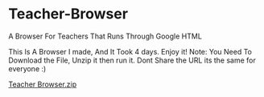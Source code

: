 # Teacher-Browser
A Browser For Teachers That Runs Through Google HTML

  This Is A Browser I made, And It Took 4 days. Enjoy it!
  Note: You Need To Download the File, Unzip it then run it. Dont Share the URL its the same for everyone :)
  
[Teacher Browser.zip](https://github.com/user-attachments/files/19965884/Teacher.Browser.zip)
